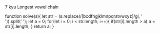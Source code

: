 7 kyu
Longest vowel chain

function solve(s){
 let str = (s.replace(/[bcdfhgjklmnpqrstvwxyz]/gi, ' ')).split(' ');
  let a = 0;
  for(let i = 0; i < str.length; i++){
    if(str[i].length > a)
      a = str[i].length;
  }
  return a;
}

